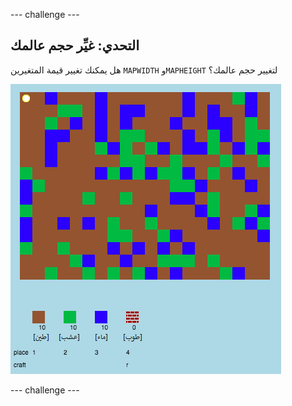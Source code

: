 \--- challenge \---

## التحدي: غيِّر حجم عالمك

هل يمكنك تغيير قيمة المتغيرين `MAPWIDTH` و`MAPHEIGHT` لتغيير حجم عالمك؟

![لقطة شاشة](images/craft-mapsize.png)

\--- challenge \---